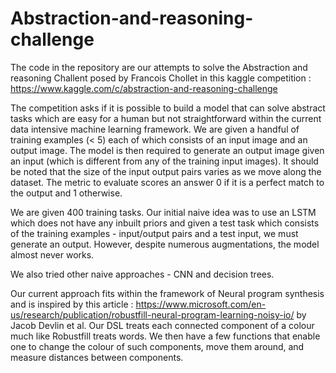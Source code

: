 # Abstraction-and-reasoning-challenge

The code in the repository are our attempts to solve the Abstraction and reasoning Challent posed by Francois Chollet in 
this kaggle competition : https://www.kaggle.com/c/abstraction-and-reasoning-challenge

The competition asks if it is possible to build a model that can solve abstract tasks which are easy for a human but not 
straightforward within the current data intensive machine learning framework. We are given a handful of training examples (< 5)
each of which consists of an input image and an output image. The model is then required to generate an output image given 
an input (which is different from any of the training input images). It should be noted that the size of the input output pairs 
varies as we move along the dataset. The metric to evaluate scores an answer 0 if it is a perfect match to the output and 1 
otherwise. 

We are given 400 training tasks. Our initial naive idea was to use an LSTM which does not have any inbuilt priors and
given a test task which consists of the training examples - input/output pairs and a test input, we must generate an output.
However, despite numerous augmentations, the model almost never works. 

We also tried other naive approaches - CNN and decision trees. 

Our current approach fits within the framework of Neural program synthesis and is inspired by this article : 
https://www.microsoft.com/en-us/research/publication/robustfill-neural-program-learning-noisy-io/ by Jacob Devlin et al. 
Our DSL treats each connected component of a colour much like Robustfill treats words. We then have a few functions that enable 
one to change the colour of such components, move them around, and measure distances between components. 
